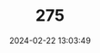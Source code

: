 ---
title: "275"
category: "Acomys subspinosus"
draft: false
date: 2024-02-22 13:03:49
languages:
  Afrikaans: ["Kaapse stekelmuis"]
  German: ["Kap-Stachelmaus"]
  English: ["Cape Spiny Mouse"]
---